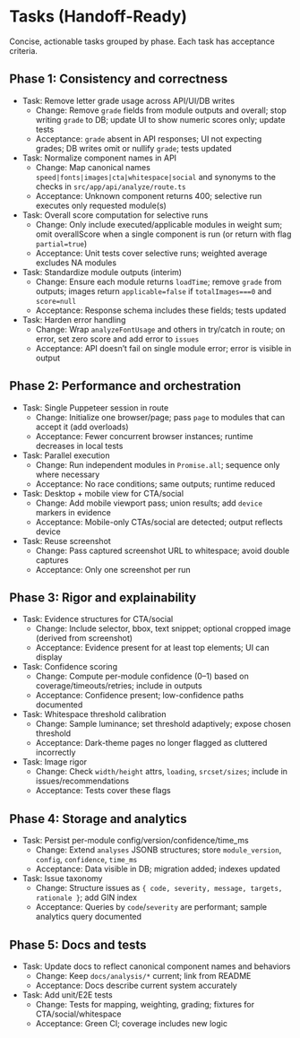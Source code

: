 # Tasks (Handoff-Ready)

Concise, actionable tasks grouped by phase. Each task has acceptance criteria.

## Phase 1: Consistency and correctness
- Task: Remove letter grade usage across API/UI/DB writes
  - Change: Remove `grade` fields from module outputs and overall; stop writing `grade` to DB; update UI to show numeric scores only; update tests
  - Acceptance: `grade` absent in API responses; UI not expecting grades; DB writes omit or nullify `grade`; tests updated
- Task: Normalize component names in API
  - Change: Map canonical names `speed|fonts|images|cta|whitespace|social` and synonyms to the checks in `src/app/api/analyze/route.ts`
  - Acceptance: Unknown component returns 400; selective run executes only requested module(s)
- Task: Overall score computation for selective runs
  - Change: Only include executed/applicable modules in weight sum; omit overallScore when a single component is run (or return with flag `partial=true`)
  - Acceptance: Unit tests cover selective runs; weighted average excludes NA modules
- Task: Standardize module outputs (interim)
  - Change: Ensure each module returns `loadTime`; remove `grade` from outputs; images return `applicable=false` if `totalImages===0` and `score=null`
  - Acceptance: Response schema includes these fields; tests updated
- Task: Harden error handling
  - Change: Wrap `analyzeFontUsage` and others in try/catch in route; on error, set zero score and add error to `issues`
  - Acceptance: API doesn’t fail on single module error; error is visible in output

## Phase 2: Performance and orchestration
- Task: Single Puppeteer session in route
  - Change: Initialize one browser/page; pass `page` to modules that can accept it (add overloads)
  - Acceptance: Fewer concurrent browser instances; runtime decreases in local tests
- Task: Parallel execution
  - Change: Run independent modules in `Promise.all`; sequence only where necessary
  - Acceptance: No race conditions; same outputs; runtime reduced
- Task: Desktop + mobile view for CTA/social
  - Change: Add mobile viewport pass; union results; add `device` markers in evidence
  - Acceptance: Mobile-only CTAs/social are detected; output reflects device
- Task: Reuse screenshot
  - Change: Pass captured screenshot URL to whitespace; avoid double captures
  - Acceptance: Only one screenshot per run

## Phase 3: Rigor and explainability
- Task: Evidence structures for CTA/social
  - Change: Include selector, bbox, text snippet; optional cropped image (derived from screenshot)
  - Acceptance: Evidence present for at least top elements; UI can display
- Task: Confidence scoring
  - Change: Compute per-module confidence (0–1) based on coverage/timeouts/retries; include in outputs
  - Acceptance: Confidence present; low-confidence paths documented
- Task: Whitespace threshold calibration
  - Change: Sample luminance; set threshold adaptively; expose chosen threshold
  - Acceptance: Dark-theme pages no longer flagged as cluttered incorrectly
- Task: Image rigor
  - Change: Check `width/height` attrs, `loading`, `srcset/sizes`; include in issues/recommendations
  - Acceptance: Tests cover these flags

## Phase 4: Storage and analytics
- Task: Persist per-module config/version/confidence/time_ms
  - Change: Extend `analyses` JSONB structures; store `module_version`, `config`, `confidence`, `time_ms`
  - Acceptance: Data visible in DB; migration added; indexes updated
- Task: Issue taxonomy
  - Change: Structure issues as `{ code, severity, message, targets, rationale }`; add GIN index
  - Acceptance: Queries by `code`/`severity` are performant; sample analytics query documented

## Phase 5: Docs and tests
- Task: Update docs to reflect canonical component names and behaviors
  - Change: Keep `docs/analysis/*` current; link from README
  - Acceptance: Docs describe current system accurately
- Task: Add unit/E2E tests
  - Change: Tests for mapping, weighting, grading; fixtures for CTA/social/whitespace
  - Acceptance: Green CI; coverage includes new logic 